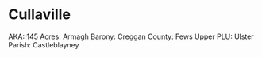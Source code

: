 # Cullaville

AKA: 145
Acres: Armagh
Barony: Creggan
County: Fews Upper
PLU: Ulster
Parish: Castleblayney